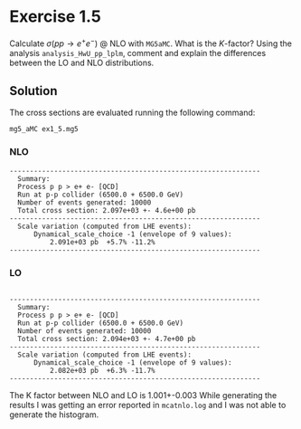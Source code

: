 # Exercise 1.5

Calculate $\sigma(pp \rightarrow e^+ e^-)$ \@ NLO with $\texttt{MG5aMC}$. What is the $K$-factor?
Using the analysis `analysis_HwU_pp_lplm`, comment and explain the
differences between the LO and NLO distributions.

## Solution
The cross sections are evaluated running the following command:

```
mg5_aMC ex1_5.mg5
```

### NLO
```
--------------------------------------------------------------
  Summary:
  Process p p > e+ e- [QCD]
  Run at p-p collider (6500.0 + 6500.0 GeV)
  Number of events generated: 10000
  Total cross section: 2.097e+03 +- 4.6e+00 pb
--------------------------------------------------------------
  Scale variation (computed from LHE events):
      Dynamical_scale_choice -1 (envelope of 9 values):
          2.091e+03 pb  +5.7% -11.2%
--------------------------------------------------------------
```

### LO 
```

--------------------------------------------------------------
  Summary:
  Process p p > e+ e- [QCD]
  Run at p-p collider (6500.0 + 6500.0 GeV)
  Number of events generated: 10000
  Total cross section: 2.094e+03 +- 4.7e+00 pb
--------------------------------------------------------------
  Scale variation (computed from LHE events):
      Dynamical_scale_choice -1 (envelope of 9 values):
          2.082e+03 pb  +6.3% -11.7%
--------------------------------------------------------------

```
The K factor between NLO and LO is 1.001+-0.003
While generating the results I was getting an error reported in `mcatnlo.log` and
I was not able to generate the histogram.
